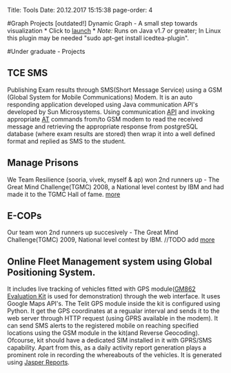 Title: Tools
Date: 20.12.2017 15:15:38
page-order: 4
 
#Graph Projects [outdated!]
Dynamic Graph - A small step towards visualization
	* Click to [launch][1]
	* _Note:_ Runs on Java v1.7 or greater; In Linux this plugin may be needed "sudo apt-get install icedtea-plugin". 


#Under graduate - Projects 

## TCE SMS 
Publishing Exam results through SMS(Short Message Service) using a GSM 
(Global System for Mobile Communications) Modem. 
It is an auto responding application developed using Java communication API's developed by Sun Microsystems. 
Using communication [API][3] and invoking appropriate [AT][4] commands from/to GSM modem to read the received message 
and retrieving the appropriate response from postgreSQL database (where exam results are stored) 
then wrap it into a well defined format and replied as SMS to the student.

## Manage Prisons
We Team Resilience (sooria, vivek, myself & ap) won 2nd runners up - 
The Great Mind Challenge(TGMC) 2008, a National level contest by IBM 
and had made it to the TGMC Hall of fame. [more][2]

## E-COPs
Our team won 2nd runners up succesively - The Great Mind Challenge(TGMC) 2009, National level contest by IBM. //TODO add [more][2]

## Online Fleet Management system using Global Positioning System.
It includes live tracking of vehicles fitted with GPS module([GM862 Evaluation Kit][5] is used for demonstration) 
through the web interface. It uses Google Maps API's. 
The Telit GPS module inside the kit is configured using Python. 
It get the GPS coordinates at a regualar interval and sends it to the web server through HTTP request 
(using GPRS available in the modem). It can send SMS alerts to the registered mobile on reaching specified locations using the GSM module in the kit(and Reverse Geocoding). 
Ofcourse, kit should have a dedicated SIM installed in it with GPRS/SMS capability. 
Apart from this, as a daily activity report generation plays a prominent role in recording the whereabouts of the vehicles. 
It is generated using [Jasper Reports][6]. 

[1]: http://www.cse.iitm.ac.in/~mrprajesh/oldWebsite/java/dynamic_graph.jnlp
[2]: http://www-07.ibm.com/in/university/greatmind/tgmc_halloffame.html
[3]: http://www.cse.iitm.ac.in/~mrprajesh/oldWebsite/comm3.0_u1_linux.zip
[4]: https://en.wikipedia.org/wiki/Hayes_command_set
[5]: https://www.sparkfun.com/products/retired/280
[6]: https://en.wikipedia.org/wiki/JasperReports

